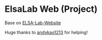 # ElsaLab Web (Project)

Base on [ELSA-Lab-Website](https://github.com/andykao1213/ELSA-Lab-Website/tree/develop)

Huge thanks to [andykao1213](https://github.com/andykao1213) for helping!